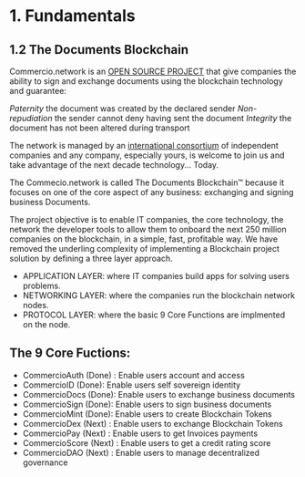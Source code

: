 # 1. Fundamentals

## 1.2 The Documents Blockchain

Commercio.network is an [OPEN SOURCE PROJECT](https://github.com/commercionetwork) that give companies the ability to sign and exchange documents using the blockchain technology and guarantee:

*Paternity* the document was created by the declared sender
*Non-repudiation* the sender cannot deny having sent the document
*Integrity* the document has not been altered during transport

The network is managed by an [international consortium](https://www.commercioconsortium.org) of independent companies and any company, especially yours,  is welcome to join us and take advantage of the next decade technology... Today.

The Commecio.network is called The Documents Blockchain™ because it focuses on one of the core aspect of any business: exchanging and signing business Documents.

The project objective is to enable  IT companies, the core technology, the network the developer tools to allow them to onboard the next 250 million companies on the blockchain, in a simple, fast, profitable way. We have removed the underling complexity of implementing a Blockchain project solution by defining a three layer approach.

* APPLICATION LAYER: where IT companies build apps for solving users problems.
* NETWORKING LAYER: where  the companies run the blockchain network nodes.
* PROTOCOL LAYER: where the basic 9 Core Functions are implmented on the node.

## The 9 Core Fuctions:

* CommercioAuth (Done) : Enable users account and access 
* CommercioID (Done): Enable users  self sovereign identity
* CommercioDocs (Done): Enable users to exchange business documents
* CommercioSign (Done): Enable users to sign business documents
* CommercioMint (Done): Enable users to create Blockchain Tokens
* CommercioDex (Next) : Enable users to exchange Blockchain Tokens
* CommercioPay (Next) : Enable users to get Invoices payments 
* CommercioScore (Next) : Enable users to get a credit rating score
* CommercioDAO (Next) : Enable users to manage decentralized governance








